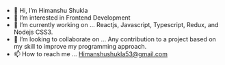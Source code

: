 - 👋 Hi, I’m Himanshu Shukla 
- 👀 I’m interested in Frontend Development 
- 🌱 I’m currently working on  ... Reactjs, Javascript, Typescript, Redux, and Nodejs CSS3.
- 💞️ I’m looking to collaborate on ... Any  contribution to a project based on my skill to improve my programming approach.
- 📫 How to reach me ... Himanshushukla53@gmail.com

<!---
himanshu0418/himanshu0418 is a ✨ special ✨ repository because its `README.md` (this file) appears on your GitHub profile.
You can click the Preview link to take a look at your changes.
--->

